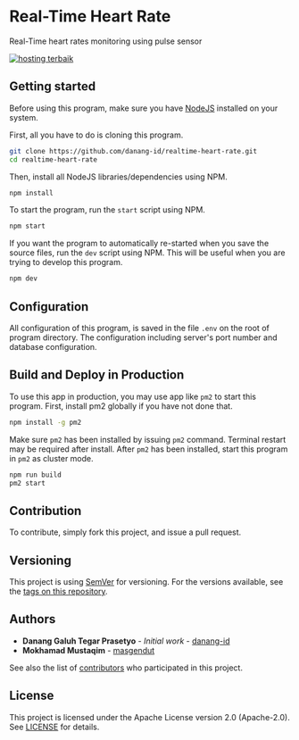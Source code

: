 # Real-Time Heart Rate

Real-Time heart rates monitoring using pulse sensor

[![hosting terbaik](https://goo.gl/CJlcyZ)](https://www.domainesia.com/?aff=4049)

## Getting started

Before using this program, make sure you have [NodeJS](https://nodejs.org/) installed on your system.

First, all you have to do is cloning this program.

```bash
git clone https://github.com/danang-id/realtime-heart-rate.git
cd realtime-heart-rate
```

Then, install all NodeJS libraries/dependencies using NPM.

```bash
npm install
```

To start the program, run the `start` script using NPM.

```bash
npm start
```

If you want the program to automatically re-started when you save the source files, run the `dev` script using NPM. This will be useful when you are trying to develop this program.

```bash
npm dev
```

## Configuration

All configuration of this program, is saved in the file `.env` on the root of program directory. The configuration including server's port number and database configuration.

## Build and Deploy in Production

To use this app in production, you may use app like `pm2` to start this program. First, install pm2 globally if you have not done that.

```bash
npm install -g pm2
```

Make sure `pm2` has been installed by issuing `pm2` command. Terminal restart may be required after install. After `pm2` has been installed, start this program in `pm2` as cluster mode.

```bash
npm run build
pm2 start
```

## Contribution

To contribute, simply fork this project, and issue a pull request.

## Versioning

This project is using [SemVer](http://semver.org/) for versioning. For the versions available, see the [tags on this repository](https://github.com/danang-id/realtime-heart-rate/tags).

## Authors

-   **Danang Galuh Tegar Prasetyo** - _Initial work_ - [danang-id](https://github.com/danang-id)
-   **Mokhamad Mustaqim** - [masgendut](https://github.com/masgendut)

See also the list of [contributors](https://github.com/danang-id/realtime-heart-rate/contributors) who participated in this project.

## License

This project is licensed under the Apache License version 2.0 (Apache-2.0). See [LICENSE](LICENSE) for details.
